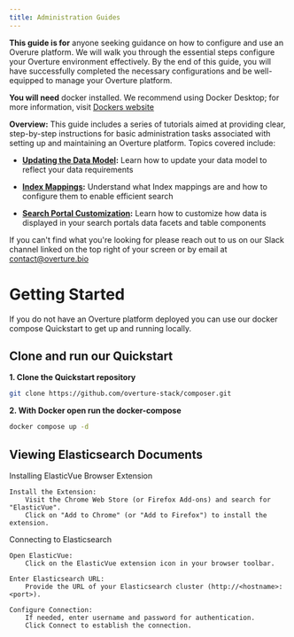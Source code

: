 ```yaml
---
title: Administration Guides
---
```


**This guide is for** anyone seeking guidance on how to configure and use an Overure platform. We will walk you through the essential steps configure your Overture environment effectively. By the end of this guide, you will have successfully completed the necessary configurations and be well-equipped to manage your Overture platform.

**You will need** docker installed. We recommend using Docker Desktop; for more information, visit [Dockers website](https://www.docker.com/products/docker-desktop/)

**Overview:** This guide includes a series of tutorials aimed at providing clear, step-by-step instructions for basic administration tasks associated with setting up and maintaining an Overture platform. Topics covered include:

   - **[Updating the Data Model](/documentation/guides/administration/modelling/):** Learn how to update your data model to reflect your data requirements


   - **[Index Mappings](/documentation/guides/administration/indexmapping/):** Understand what Index mappings are and how to configure them to enable efficient search


   - **[Search Portal Customization](/documentation/guides/administration/portalcustomization/):** Learn how to customize how data is displayed in your search portals data facets and table components


 <Note title="Help us make our guides better">If you can't find what you're looking for please reach out to us on our Slack channel linked on the top right of your screen or by email at contact@overture.bio</Note>

# Getting Started

If you do not have an Overture platform deployed you can use our docker compose Quickstart to get up and running locally.

## Clone and run our Quickstart

**1. Clone the Quickstart repository**

```bash
git clone https://github.com/overture-stack/composer.git
```

**2. With Docker open run the docker-compose**

```bash
docker compose up -d
```

## Viewing Elasticsearch Documents

Installing ElasticVue Browser Extension

    Install the Extension:
        Visit the Chrome Web Store (or Firefox Add-ons) and search for "ElasticVue".
        Click on "Add to Chrome" (or "Add to Firefox") to install the extension.

Connecting to Elasticsearch

    Open ElasticVue:
        Click on the ElasticVue extension icon in your browser toolbar.

    Enter Elasticsearch URL:
        Provide the URL of your Elasticsearch cluster (http://<hostname>:<port>).

    Configure Connection:
        If needed, enter username and password for authentication.
        Click Connect to establish the connection.